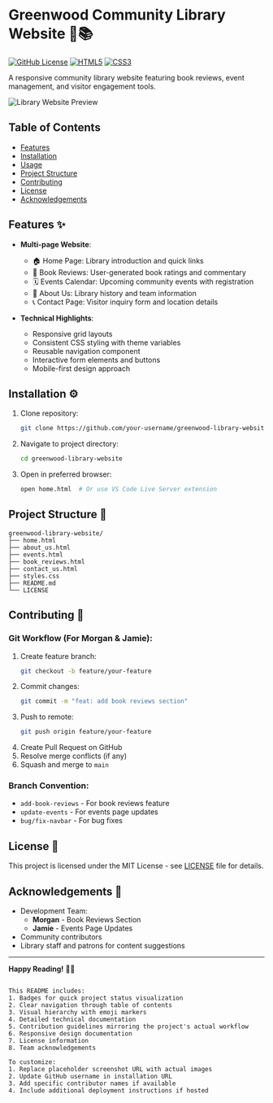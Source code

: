 # Greenwood Community Library Website 🌳📚

[![GitHub License](https://img.shields.io/badge/license-MIT-green)](LICENSE)
[![HTML5](https://img.shields.io/badge/HTML-5-orange)](https://developer.mozilla.org/en-US/docs/Web/HTML)
[![CSS3](https://img.shields.io/badge/CSS-3-blue)](https://developer.mozilla.org/en-US/docs/Web/CSS)

A responsive community library website featuring book reviews, event management, and visitor engagement tools.

![Library Website Preview](https://via.placeholder.com/800x400?text=Greenwood+Library+Screenshot) <!-- Replace with actual screenshot -->

## Table of Contents
- [Features](#features)
- [Installation](#installation)
- [Usage](#usage)
- [Project Structure](#project-structure)
- [Contributing](#contributing)
- [License](#license)
- [Acknowledgements](#acknowledgements)

## Features ✨
- **Multi-page Website**:
  - 🏠 Home Page: Library introduction and quick links
  - 📖 Book Reviews: User-generated book ratings and commentary
  - 🗓 Events Calendar: Upcoming community events with registration
  - 👥 About Us: Library history and team information
  - 📞 Contact Page: Visitor inquiry form and location details

- **Technical Highlights**:
  - Responsive grid layouts
  - Consistent CSS styling with theme variables
  - Reusable navigation component
  - Interactive form elements and buttons
  - Mobile-first design approach

## Installation ⚙️
1. Clone repository:
   ```bash
   git clone https://github.com/your-username/greenwood-library-website.git
   ```
2. Navigate to project directory:
   ```bash
   cd greenwood-library-website
   ```
3. Open in preferred browser:
   ```bash
   open home.html  # Or use VS Code Live Server extension
   ```

## Project Structure 📂
```
greenwood-library-website/
├── home.html
├── about_us.html
├── events.html
├── book_reviews.html
├── contact_us.html
├── styles.css
├── README.md
└── LICENSE
```

## Contributing 🤝
### Git Workflow (For Morgan & Jamie):
1. Create feature branch:
   ```bash
   git checkout -b feature/your-feature
   ```
2. Commit changes:
   ```bash
   git commit -m "feat: add book reviews section"
   ```
3. Push to remote:
   ```bash
   git push origin feature/your-feature
   ```
4. Create Pull Request on GitHub
5. Resolve merge conflicts (if any)
6. Squash and merge to `main`

### Branch Convention:
- `add-book-reviews` - For book reviews feature
- `update-events` - For events page updates
- `bug/fix-navbar` - For bug fixes

## License 📄
This project is licensed under the MIT License - see [LICENSE](LICENSE) file for details.

## Acknowledgements 🙏
- Development Team:
  - **Morgan** - Book Reviews Section
  - **Jamie** - Events Page Updates
- Community contributors
- Library staff and patrons for content suggestions

---

**Happy Reading!** 📖✨
```

This README includes:
1. Badges for quick project status visualization
2. Clear navigation through table of contents
3. Visual hierarchy with emoji markers
4. Detailed technical documentation
5. Contribution guidelines mirroring the project's actual workflow
6. Responsive design documentation
7. License information
8. Team acknowledgements

To customize:
1. Replace placeholder screenshot URL with actual images
2. Update GitHub username in installation URL
3. Add specific contributor names if available
4. Include additional deployment instructions if hosted